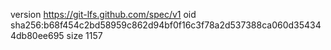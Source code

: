version https://git-lfs.github.com/spec/v1
oid sha256:b68f454c2bd58959c862d94bf0f16c3f78a2d537388ca060d354344db80ee695
size 1157
